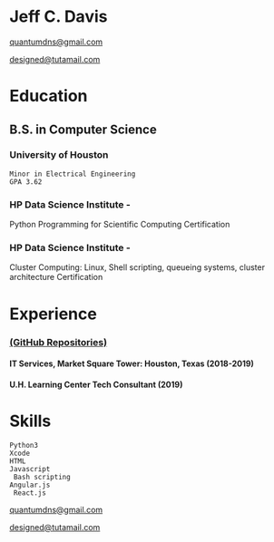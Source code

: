# Jeff C. Davis
quantumdns@gmail.com

designed@tutamail.com


#  **Education**
## **B.S. in Computer Science**

### University of Houston

	Minor in Electrical Engineering
	GPA 3.62

### HP Data Science Institute -
Python Programming for Scientific Computing Certification

### HP Data Science Institute -
Cluster Computing: Linux, Shell scripting, queueing systems, cluster architecture Certification

# Experience

### [(GitHub Repositories)](http://github.com/githubismyresume)

#### IT Services, Market Square Tower: Houston, Texas 			(2018-2019)
#### U.H. Learning Center Tech Consultant					           (2019)


# __Skills__

	Python3
 	Xcode
 	HTML
 	Javascript
	 Bash scripting
	Angular.js
	 React.js


quantumdns@gmail.com

designed@tutamail.com

